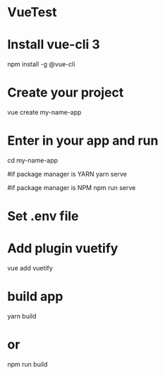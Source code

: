 # VueTest

# Install vue-cli 3
npm install -g @vue-cli

# Create your project
vue create my-name-app

# Enter in your app and run 
cd my-name-app

#if package manager is YARN
yarn serve

#if package manager is NPM
npm run serve

# Set .env file
# Add plugin vuetify
vue add vuetify

# build app
yarn build  
# or
npm run build